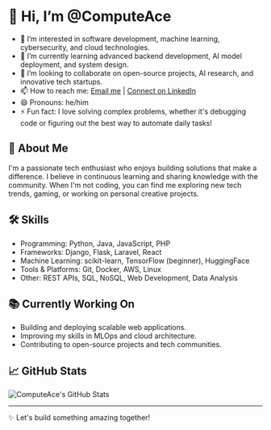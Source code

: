 # 👋 Hi, I’m @ComputeAce

- 👀 I’m interested in software development, machine learning, cybersecurity, and cloud technologies.
- 🌱 I’m currently learning advanced backend development, AI model deployment, and system design.
- 💞️ I’m looking to collaborate on open-source projects, AI research, and innovative tech startups.
- 📫 How to reach me: [Email me](timeastw@gmail.com) | [Connect on LinkedIn](https://www.linkedin.com/in/timothy-simwawa-3a6bb1339/)
- 😄 Pronouns: he/him
- ⚡ Fun fact: I love solving complex problems, whether it's debugging code or figuring out the best way to automate daily tasks!

## 🚀 About Me
I'm a passionate tech enthusiast who enjoys building solutions that make a difference. I believe in continuous learning and sharing knowledge with the community. When I'm not coding, you can find me exploring new tech trends, gaming, or working on personal creative projects.

## 🛠 Skills
- Programming: Python, Java, JavaScript, PHP
- Frameworks: Django, Flask, Laravel, React
- Machine Learning: scikit-learn, TensorFlow (beginner), HuggingFace
- Tools & Platforms: Git, Docker, AWS, Linux
- Other: REST APIs, SQL, NoSQL, Web Development, Data Analysis

## 📚 Currently Working On
- Building and deploying scalable web applications.
- Improving my skills in MLOps and cloud architecture.
- Contributing to open-source projects and tech communities.

## 📈 GitHub Stats
![ComputeAce's GitHub Stats](https://github-readme-stats.vercel.app/api?username=ComputeAce&show_icons=true&theme=radical)

---
✨ Let's build something amazing together!
